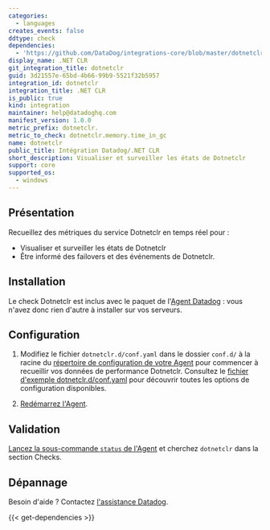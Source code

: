 ```yaml
---
categories:
  - languages
creates_events: false
ddtype: check
dependencies:
  - 'https://github.com/DataDog/integrations-core/blob/master/dotnetclr/README.md'
display_name: .NET CLR
git_integration_title: dotnetclr
guid: 3d21557e-65bd-4b66-99b9-5521f32b5957
integration_id: dotnetclr
integration_title: .NET CLR
is_public: true
kind: integration
maintainer: help@datadoghq.com
manifest_version: 1.0.0
metric_prefix: dotnetclr.
metric_to_check: dotnetclr.memory.time_in_gc
name: dotnetclr
public_title: Intégration Datadog/.NET CLR
short_description: Visualiser et surveiller les états de Dotnetclr
support: core
supported_os:
  - windows
---
```

## Présentation

Recueillez des métriques du service Dotnetclr en temps réel pour :

* Visualiser et surveiller les états de Dotnetclr
* Être informé des failovers et des événements de Dotnetclr.

## Installation

Le check Dotnetclr est inclus avec le paquet de l'[Agent Datadog][1] : vous n'avez donc rien d'autre à installer sur vos serveurs.

## Configuration

1. Modifiez le fichier `dotnetclr.d/conf.yaml` dans le dossier `conf.d/` à la racine du [répertoire de configuration de votre Agent][2] pour commencer à recueillir vos données de performance Dotnetclr.
    Consultez le [fichier d'exemple dotnetclr.d/conf.yaml][3] pour découvrir toutes les options de configuration disponibles.

2. [Redémarrez l'Agent][4].

## Validation

[Lancez la sous-commande `status` de l'Agent][3] et cherchez `dotnetclr` dans la section Checks.

## Dépannage
Besoin d'aide ? Contactez [l'assistance Datadog][5].

[1]: https://app.datadoghq.com/account/settings#agent
[2]: https://docs.datadoghq.com/fr/agent/guide/agent-configuration-files/?tab=agentv6#agent-configuration-directory
[3]: https://docs.datadoghq.com/fr/agent/guide/agent-commands/?tab=agentv6#agent-status-and-information
[4]: https://docs.datadoghq.com/fr/agent/guide/agent-commands/?tab=agentv6#start-stop-and-restart-the-agent
[5]: https://docs.datadoghq.com/fr/help


{{< get-dependencies >}}